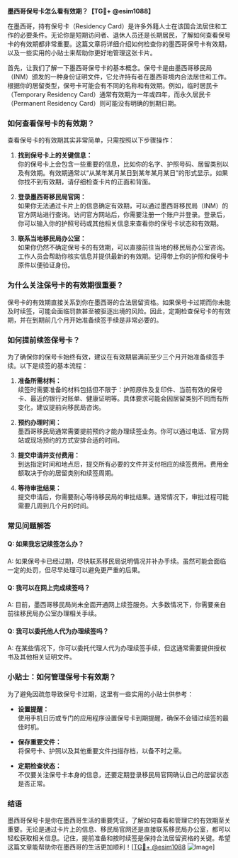 **墨西哥保号卡怎么看有效期？【TG💪+ @esim1088】**

在墨西哥，持有保号卡（Residency Card）是许多外籍人士在该国合法居住和工作的必要条件。无论你是短期访问者、退休人员还是长期居民，了解如何查看保号卡的有效期都非常重要。这篇文章将详细介绍如何检查你的墨西哥保号卡有效期，以及一些实用的小贴士来帮助你更好地管理这张卡片。

首先，让我们了解一下墨西哥保号卡的基本概念。保号卡是由墨西哥移民局（INM）颁发的一种身份证明文件，它允许持有者在墨西哥境内合法居住和工作。根据你的居留类型，保号卡可能会有不同的名称和有效期。例如，临时居民卡（Temporary Residency Card）通常有效期为一年或四年，而永久居民卡（Permanent Residency Card）则可能没有明确的到期日期。

### **如何查看保号卡的有效期？**

查看保号卡的有效期其实非常简单，只需按照以下步骤操作：

1. **找到保号卡上的关键信息：**  
   你的保号卡上会包含一些重要的信息，比如你的名字、护照号码、居留类别以及有效期。有效期通常以“从某年某月某日到某年某月某日”的形式显示。如果你找不到有效期，请仔细检查卡片的正面和背面。

2. **登录墨西哥移民局官网：**  
   如果你无法通过卡片上的信息确定有效期，可以通过墨西哥移民局（INM）的官方网站进行查询。访问官方网站后，你需要注册一个账户并登录。登录后，你可以输入你的护照号码或其他相关信息来查看你的保号卡状态和有效期。

3. **联系当地移民局办公室：**  
   如果你仍然不确定保号卡的有效期，可以直接前往当地的移民局办公室咨询。工作人员会帮助你核实信息并提供最新的有效期。记得带上你的护照和保号卡原件以便验证身份。

### **为什么关注保号卡的有效期很重要？**

保号卡的有效期直接关系到你在墨西哥的合法居留资格。如果保号卡过期而你未能及时续签，可能会面临罚款甚至被驱逐出境的风险。因此，定期检查保号卡的有效期，并在到期前几个月开始准备续签手续是非常必要的。

### **如何提前续签保号卡？**

为了确保你的保号卡始终有效，建议在有效期届满前至少三个月开始准备续签手续。以下是续签的基本流程：

1. **准备所需材料：**  
   续签时需要准备的材料包括但不限于：护照原件及复印件、当前有效的保号卡、最近的银行对账单、健康证明等。具体要求可能会因居留类别不同而有所变化，建议提前向移民局咨询。

2. **预约办理时间：**  
   墨西哥移民局通常需要提前预约才能办理续签业务。你可以通过电话、官方网站或现场预约的方式安排合适的时间。

3. **提交申请并支付费用：**  
   到达指定时间和地点后，提交所有必要的文件并支付相应的续签费用。费用金额取决于你的居留类别和续签周期。

4. **等待审批结果：**  
   提交申请后，你需要耐心等待移民局的审批结果。通常情况下，审批过程可能需要几周到几个月的时间。

### **常见问题解答**

#### **Q: 如果我忘记续签怎么办？**
A: 如果保号卡已经过期，尽快联系移民局说明情况并补办手续。虽然可能会面临一定的处罚，但尽早处理可以避免更严重的后果。

#### **Q: 我可以在网上完成续签吗？**
A: 目前，墨西哥移民局尚未全面开通网上续签服务。大多数情况下，你需要亲自前往移民局办公室办理相关手续。

#### **Q: 我可以委托他人代为办理续签吗？**
A: 在某些情况下，你可以委托代理人代为办理续签手续，但这通常需要提供授权书及其他相关证明文件。

### **小贴士：如何管理保号卡有效期？**

为了避免因疏忽导致保号卡过期，这里有一些实用的小贴士供参考：

- **设置提醒：**  
  使用手机日历或专门的应用程序设置保号卡到期提醒，确保不会错过续签的最佳时机。

- **保存重要文件：**  
  将保号卡、护照以及其他重要文件扫描存档，以备不时之需。

- **定期检查状态：**  
  不仅要关注保号卡本身的信息，还要定期登录移民局官网确认自己的居留状态是否正常。

### **结语**

墨西哥保号卡是你在墨西哥生活的重要凭证，了解如何查看和管理它的有效期至关重要。无论是通过卡片上的信息、移民局官网还是直接联系移民局办公室，都可以轻松获取相关信息。记住，提前准备和按时续签是保持合法居留资格的关键。希望这篇文章能帮助你在墨西哥的生活更加顺利！[[TG💪+ @esim1088](https://t.me/s/esim1088) ![Image](https://i.postimg.cc/4NQfJmqS/Snipaste-2025-05-13-00-14-12.png)]